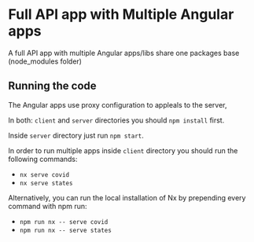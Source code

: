 # Full API app with Multiple Angular apps

A full API app with multiple Angular apps/libs share one packages base (node_modules folder)

## Running the code
The Angular apps use proxy configuration to appleals to the server,

In both: `client` and `server` directories you should `npm install` first.

Inside `server` directory just run `npm start`.

In order to run multiple apps inside `client` directory you should run the following commands:
* `nx serve covid`
* `nx serve states`

Alternatively, you can run the local installation of Nx by prepending every command with npm run:

* `npm run nx -- serve covid`
* `npm run nx -- serve states`
